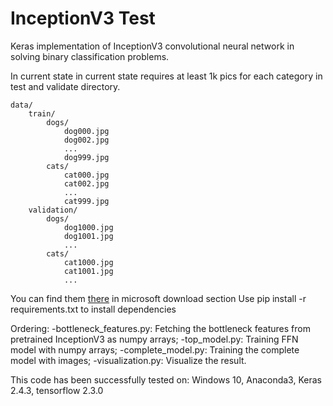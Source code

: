 # InceptionV3 Test
Keras implementation of InceptionV3 convolutional neural network in solving binary classification problems.

In current state in current state requires at least 1k pics for each category in  test and validate directory.
```
data/
    train/
        dogs/
            dog000.jpg
            dog002.jpg
            ...
            dog999.jpg
        cats/
            cat000.jpg
            cat002.jpg
            ...
            cat999.jpg
    validation/
        dogs/
            dog1000.jpg
            dog1001.jpg
            ...
        cats/
            cat1000.jpg
            cat1001.jpg
            ...
```
You can find them [there](www.microsoft.com/en-us/download/details.aspx) in microsoft download section
Use pip install -r requirements.txt to install dependencies

Ordering:
 -bottleneck_features.py: Fetching the bottleneck features from pretrained InceptionV3 as numpy arrays;
 -top_model.py: Training FFN model with numpy arrays;
 -complete_model.py: Training the complete model with images;
 -visualization.py: Visualize the result.
 
This code has been successfully tested on:
Windows 10, Anaconda3, Keras 2.4.3, tensorflow 2.3.0

